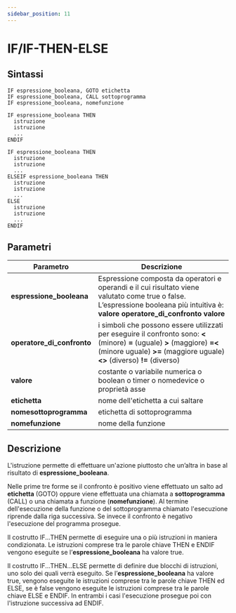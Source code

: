 ```yaml
---
sidebar_position: 11
---
```


# IF/IF-THEN-ELSE

## Sintassi

  ```
IF espressione_booleana, GOTO etichetta
IF espressione_booleana, CALL sottoprogramma
IF espressione_booleana, nomefunzione

IF espressione_booleana THEN
    istruzione
    istruzione
    ...
ENDIF

IF espressione_booleana THEN
    istruzione
    istruzione
    ...
ELSEIF espressione_booleana THEN
    istruzione
    istruzione
    ...
ELSE
    istruzione
    istruzione
    ...
ENDIF
  ```

## Parametri
|Parametro                    | Descrizione                                                                                           |                
|-----------------------------|-------------------------------------------------------------------------------------------------------|
| **espressione_booleana**    | Espressione composta da operatori e operandi e il cui risultato viene valutato come true o false. L’espressione booleana più intuitiva è: **valore operatore_di_confronto valore**                                                                                              |         
| **operatore_di_confronto**  | i simboli che possono essere utilizzati per eseguire il confronto sono: **\<** (minore) **=** (uguale) **>** (maggiore) **=\<** (minore uguale) **>=** (maggiore uguale) **\<>** (diverso) **!=** (diverso)                                                                   |        
| **valore**                  | costante o variabile numerica o boolean o timer o nomedevice o proprietà asse                         |     
| **etichetta**               | nome dell'etichetta a cui saltare                                                                     | 
| **nomesottoprogramma**      | etichetta di sottoprogramma                                                                           |
| **nomefunzione**            | nome della funzione                                                                                   |    

## Descrizione
L'istruzione permette di effettuare un'azione piuttosto che un’altra in base al risultato di **espressione_booleana**.

Nelle prime tre forme se il confronto è positivo viene effettuato un salto ad **etichetta** (GOTO) oppure viene effettuata una chiamata a **sottoprogramma** (CALL) o una chiamata a funzione (**nomefunzione**). Al termine dell'esecuzione della funzione o del sottoprogramma chiamato l'esecuzione riprende dalla riga successiva. Se invece il confronto è negativo l'esecuzione del programma prosegue. 

Il costrutto IF...THEN permette di eseguire una o più istruzioni in maniera condizionata. Le istruzioni comprese tra le parole chiave THEN e ENDIF vengono eseguite se l’**espressione_booleana** ha valore true.

Il costrutto IF...THEN...ELSE permette di definire due blocchi di istruzioni, uno solo dei quali verrà eseguito. Se l’**espressione_booleana** ha valore true, vengono eseguite le istruzioni comprese tra le parole chiave THEN ed ELSE, se è false vengono eseguite le istruzioni comprese tra le parole chiave ELSE e ENDIF. In entrambi i casi l'esecuzione prosegue poi con l'istruzione successiva ad ENDIF.